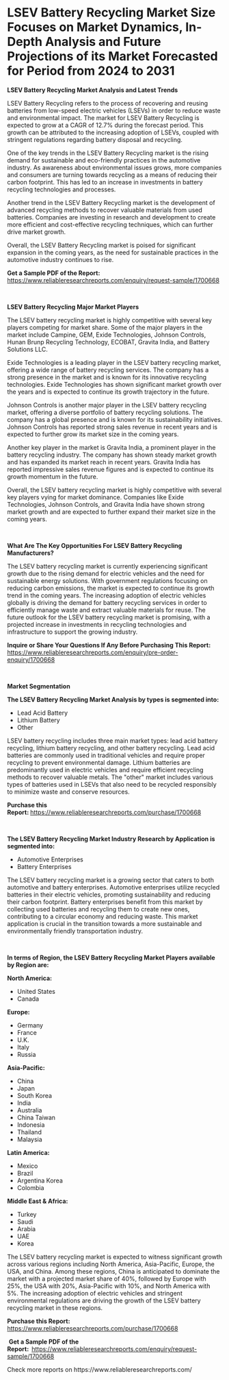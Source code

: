 <p><h1>LSEV Battery Recycling Market Size Focuses on Market Dynamics, In-Depth Analysis and Future Projections of its Market Forecasted for Period from 2024 to 2031</h1></p><p><strong>LSEV Battery Recycling Market Analysis and Latest Trends</strong></p>
<p><p>LSEV Battery Recycling refers to the process of recovering and reusing batteries from low-speed electric vehicles (LSEVs) in order to reduce waste and environmental impact. The market for LSEV Battery Recycling is expected to grow at a CAGR of 12.7% during the forecast period. This growth can be attributed to the increasing adoption of LSEVs, coupled with stringent regulations regarding battery disposal and recycling.</p><p>One of the key trends in the LSEV Battery Recycling market is the rising demand for sustainable and eco-friendly practices in the automotive industry. As awareness about environmental issues grows, more companies and consumers are turning towards recycling as a means of reducing their carbon footprint. This has led to an increase in investments in battery recycling technologies and processes.</p><p>Another trend in the LSEV Battery Recycling market is the development of advanced recycling methods to recover valuable materials from used batteries. Companies are investing in research and development to create more efficient and cost-effective recycling techniques, which can further drive market growth.</p><p>Overall, the LSEV Battery Recycling market is poised for significant expansion in the coming years, as the need for sustainable practices in the automotive industry continues to rise.</p></p>
<p><strong>Get a Sample PDF of the Report:&nbsp;</strong> <a href="https://www.reliableresearchreports.com/enquiry/request-sample/1700668">https://www.reliableresearchreports.com/enquiry/request-sample/1700668</a></p>
<p>&nbsp;</p>
<p><strong>LSEV Battery Recycling Major Market Players</strong></p>
<p><p>The LSEV battery recycling market is highly competitive with several key players competing for market share. Some of the major players in the market include Campine, GEM, Exide Technologies, Johnson Controls, Hunan Brunp Recycling Technology, ECOBAT, Gravita India, and Battery Solutions LLC.</p><p>Exide Technologies is a leading player in the LSEV battery recycling market, offering a wide range of battery recycling services. The company has a strong presence in the market and is known for its innovative recycling technologies. Exide Technologies has shown significant market growth over the years and is expected to continue its growth trajectory in the future.</p><p>Johnson Controls is another major player in the LSEV battery recycling market, offering a diverse portfolio of battery recycling solutions. The company has a global presence and is known for its sustainability initiatives. Johnson Controls has reported strong sales revenue in recent years and is expected to further grow its market size in the coming years.</p><p>Another key player in the market is Gravita India, a prominent player in the battery recycling industry. The company has shown steady market growth and has expanded its market reach in recent years. Gravita India has reported impressive sales revenue figures and is expected to continue its growth momentum in the future.</p><p>Overall, the LSEV battery recycling market is highly competitive with several key players vying for market dominance. Companies like Exide Technologies, Johnson Controls, and Gravita India have shown strong market growth and are expected to further expand their market size in the coming years.</p></p>
<p>&nbsp;</p>
<p><strong>What Are The Key Opportunities For LSEV Battery Recycling Manufacturers?</strong></p>
<p><p>The LSEV battery recycling market is currently experiencing significant growth due to the rising demand for electric vehicles and the need for sustainable energy solutions. With government regulations focusing on reducing carbon emissions, the market is expected to continue its growth trend in the coming years. The increasing adoption of electric vehicles globally is driving the demand for battery recycling services in order to efficiently manage waste and extract valuable materials for reuse. The future outlook for the LSEV battery recycling market is promising, with a projected increase in investments in recycling technologies and infrastructure to support the growing industry.</p></p>
<p><strong>Inquire or Share Your Questions If Any Before Purchasing This Report:</strong> <a href="https://www.reliableresearchreports.com/enquiry/pre-order-enquiry/1700668">https://www.reliableresearchreports.com/enquiry/pre-order-enquiry/1700668</a></p>
<p>&nbsp;</p>
<p><strong>Market Segmentation</strong></p>
<p><strong>The LSEV Battery Recycling Market Analysis by types is segmented into:</strong></p>
<p><ul><li>Lead Acid Battery</li><li>Lithium Battery</li><li>Other</li></ul></p>
<p><p>LSEV battery recycling includes three main market types: lead acid battery recycling, lithium battery recycling, and other battery recycling. Lead acid batteries are commonly used in traditional vehicles and require proper recycling to prevent environmental damage. Lithium batteries are predominantly used in electric vehicles and require efficient recycling methods to recover valuable metals. The "other" market includes various types of batteries used in LSEVs that also need to be recycled responsibly to minimize waste and conserve resources.</p></p>
<p><strong>Purchase this Report:&nbsp;</strong><a href="https://www.reliableresearchreports.com/purchase/1700668">https://www.reliableresearchreports.com/purchase/1700668</a></p>
<p>&nbsp;</p>
<p><strong>The LSEV Battery Recycling Market Industry Research by Application is segmented into:</strong></p>
<p><ul><li>Automotive Enterprises</li><li>Battery Enterprises</li></ul></p>
<p><p>The LSEV battery recycling market is a growing sector that caters to both automotive and battery enterprises. Automotive enterprises utilize recycled batteries in their electric vehicles, promoting sustainability and reducing their carbon footprint. Battery enterprises benefit from this market by collecting used batteries and recycling them to create new ones, contributing to a circular economy and reducing waste. This market application is crucial in the transition towards a more sustainable and environmentally friendly transportation industry.</p></p>
<p>&nbsp;</p>
<p><strong>In terms of Region, the LSEV Battery Recycling Market Players available by Region are:</strong></p>
<p>
    <p> <strong> North America: </strong>
        <ul>
            <li>United States</li>
            <li>Canada</li>
        </ul>
        </p> 
    <p> <strong> Europe: </strong>
        <ul>
            <li>Germany</li>
            <li>France</li>
            <li>U.K.</li>
            <li>Italy</li>
            <li>Russia</li>
        </ul>
        </p> 
    <p> <strong> Asia-Pacific: </strong>
        <ul>
            <li>China</li>
            <li>Japan</li>
            <li>South Korea</li>
            <li>India</li>
            <li>Australia</li>
            <li>China Taiwan</li>
            <li>Indonesia</li>
            <li>Thailand</li>
            <li>Malaysia</li>
        </ul>
        </p> 
    <p> <strong> Latin America: </strong>
        <ul>
            <li>Mexico</li>
            <li>Brazil</li>
            <li>Argentina Korea</li>
            <li>Colombia</li>
        </ul>
        </p> 
    <p> <strong> Middle East & Africa: </strong>
        <ul>
            <li>Turkey</li>
            <li>Saudi</li>
            <li>Arabia</li>
            <li>UAE</li>
            <li>Korea</li>
        </ul>
    </p>
    </p>
<p><p>The LSEV battery recycling market is expected to witness significant growth across various regions including North America, Asia-Pacific, Europe, the USA, and China. Among these regions, China is anticipated to dominate the market with a projected market share of 40%, followed by Europe with 25%, the USA with 20%, Asia-Pacific with 10%, and North America with 5%. The increasing adoption of electric vehicles and stringent environmental regulations are driving the growth of the LSEV battery recycling market in these regions.</p></p>
<p><strong>Purchase this Report: </strong><a href="https://www.reliableresearchreports.com/purchase/1700668">https://www.reliableresearchreports.com/purchase/1700668</a></p>
<p>&nbsp;<strong>Get a Sample PDF of the Report:&nbsp;&nbsp;</strong><a href="https://www.reliableresearchreports.com/enquiry/request-sample/1700668">https://www.reliableresearchreports.com/enquiry/request-sample/1700668</a></p>
<p><strong></strong></p>
<p>Check more reports on https://www.reliableresearchreports.com/</p>